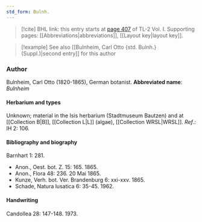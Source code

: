 ```yaml
---
std_form: Bulnh.
---
```


> [!cite] BHL link: this entry starts at [page 407](https://www.biodiversitylibrary.org/page/33120538) of TL-2 Vol. I.
> Supporting pages: [[Abbreviations|abbreviations]], [[Layout key|layout key]].

> [!example] See also [[Bulnheim, Carl Otto {std. Bulnh.} (Suppl.)|second entry]] for this author

### Author

Bulnheim, Carl Otto (1820-1865), German botanist. 
**Abbreviated name**: *Bulnheim*

#### Herbarium and types

Unknown; material in the Isis herbarium (Stadtmuseum Bautzen) and at [[Collection B|B]], [[Collection L|L]] (algae), [[Collection WRSL|WRSL]].
*Ref*.: IH 2: 106.

#### Bibliography and biography

Barnhart 1: 281.
- Anon., Oest. bot. Z. 15: 165. 1865.
- Anon., Flora 48: 236. 20 Mai 1865.
- Kunze, Verh. bot. Ver. Brandenburg 6: xxi-xxv. 1865.
- Schade, Natura lusatica 6: 35-45. 1962.

#### Handwriting

Candollea 28: 147-148. 1973.

